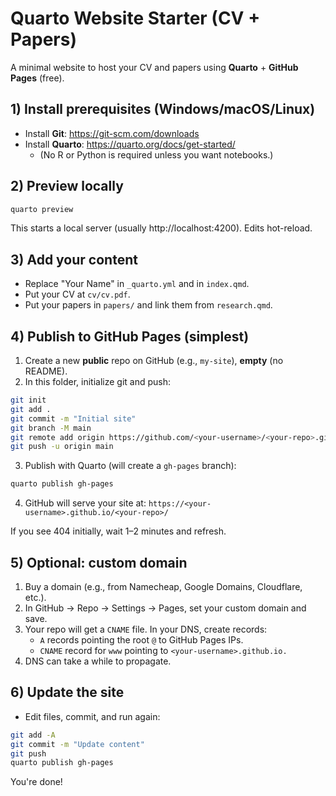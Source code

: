 # Quarto Website Starter (CV + Papers)

A minimal website to host your CV and papers using **Quarto** + **GitHub Pages** (free).

## 1) Install prerequisites (Windows/macOS/Linux)

- Install **Git**: <https://git-scm.com/downloads>
- Install **Quarto**: <https://quarto.org/docs/get-started/>
  - (No R or Python is required unless you want notebooks.)

## 2) Preview locally

```bash
quarto preview
```

This starts a local server (usually http://localhost:4200). Edits hot-reload.

## 3) Add your content

- Replace "Your Name" in `_quarto.yml` and in `index.qmd`.
- Put your CV at `cv/cv.pdf`.
- Put your papers in `papers/` and link them from `research.qmd`.

## 4) Publish to GitHub Pages (simplest)

1. Create a new **public** repo on GitHub (e.g., `my-site`), **empty** (no README).
2. In this folder, initialize git and push:

```bash
git init
git add .
git commit -m "Initial site"
git branch -M main
git remote add origin https://github.com/<your-username>/<your-repo>.git
git push -u origin main
```

3. Publish with Quarto (will create a `gh-pages` branch):

```bash
quarto publish gh-pages
```

4. GitHub will serve your site at: `https://<your-username>.github.io/<your-repo>/`

If you see 404 initially, wait 1–2 minutes and refresh.

## 5) Optional: custom domain

1. Buy a domain (e.g., from Namecheap, Google Domains, Cloudflare, etc.).
2. In GitHub → Repo → Settings → Pages, set your custom domain and save.
3. Your repo will get a `CNAME` file. In your DNS, create records:
   - `A` records pointing the root `@` to GitHub Pages IPs.
   - `CNAME` record for `www` pointing to `<your-username>.github.io.`
4. DNS can take a while to propagate.

## 6) Update the site

- Edit files, commit, and run again:

```bash
git add -A
git commit -m "Update content"
git push
quarto publish gh-pages
```

You're done!

